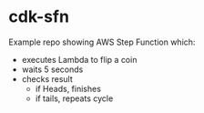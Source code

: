 # cdk-sfn

Example repo showing AWS Step Function which:

- executes Lambda to flip a coin
- waits 5 seconds
- checks result
    - if Heads, finishes
    - if tails, repeats cycle
